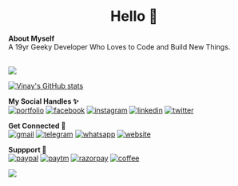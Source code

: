 <h1 align="center">Hello 👋</h1>
<b>About Myself</b><br>
A 19yr Geeky Developer Who Loves to </> Code and Build New Things.  <br><br>

![](https://komarev.com/ghpvc/?username=vinayofc&color=blueviolet)


[![Vinay's GitHub stats](https://github-readme-stats.vercel.app/api?username=vinayofc&show_icons=true&theme=tokyonight&locale=en)](https://github.com/vinayofc/github-readme-stats&show_icons=true&theme=tokyonight&locale=en)

<b>My Social Handles ✨</b><br>
[![portfolio](https://img.shields.io/badge/my_portfolio-000?style=for-the-badge&logo=ko-fi&logoColor=white)](https://devvinay.in/)
[![facebook](https://img.shields.io/badge/Facebook-1877F2?style=for-the-badge&logo=facebook&logoColor=white)](https://facebook.com/vinayofc)
[![instagram](https://img.shields.io/badge/Instagram-E4405F?style=for-the-badge&logo=instagram&logoColor=white)](https://instagram.com/vinayofc)
[![linkedin](https://img.shields.io/badge/LinkedIn-0077B5?style=for-the-badge&logo=linkedin&logoColor=white)](https://www.linkedin.com/in/vinay-chaudhary-462263202/)
[![twitter](https://img.shields.io/badge/Twitter-1DA1F2?style=for-the-badge&logo=twitter&logoColor=white)](https://twitter.com/vinay_dev_)

<b>Get Connected 💬</b><br>
[![gmail](https://img.shields.io/badge/Gmail-D14836?style=for-the-badge&logo=gmail&logoColor=white)](mailto:vinaychaudhary.sps@gmail.com)
[![telegram](https://img.shields.io/badge/Telegram-2CA5E0?style=for-the-badge&logo=telegram&logoColor=white)](https://t.me/vinay_dev)
[![whatsapp](https://img.shields.io/badge/WhatsApp-25D366?style=for-the-badge&logo=whatsapp&logoColor=white)](https://wa.me/+15717105163)
[![website](https://img.shields.io/badge/website-000000?style=for-the-badge&logo=About.me&logoColor=white)](https://devvinay.in/contact)

<b>Suppport 🤝</b><br>
[![paypal](https://img.shields.io/badge/PayPal-00457C?style=for-the-badge&logo=paypal&logoColor=white)](https://devvinay.in/)
[![paytm](https://img.shields.io/badge/Paytm-002970?style=for-the-badge&logo=paytm&logoColor=00BAF2)](https://devvinay.in/)
[![razorpay](https://img.shields.io/badge/Razorpay-02042B?style=for-the-badge&logo=razorpay&logoColor=3395FF)](https://devvinay.in/)
[![coffee](https://img.shields.io/badge/Buy_Me_A_Coffee-FFDD00?style=for-the-badge&logo=buy-me-a-coffee&logoColor=black)](https://devvinay.in/)


<img src="http://ForTheBadge.com/images/badges/built-with-love.svg">

